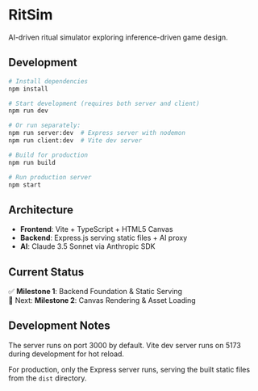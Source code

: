 # RitSim

AI-driven ritual simulator exploring inference-driven game design.

## Development

```bash
# Install dependencies
npm install

# Start development (requires both server and client)
npm run dev

# Or run separately:
npm run server:dev  # Express server with nodemon
npm run client:dev  # Vite dev server

# Build for production
npm run build

# Run production server
npm start
```

## Architecture

- **Frontend**: Vite + TypeScript + HTML5 Canvas
- **Backend**: Express.js serving static files + AI proxy
- **AI**: Claude 3.5 Sonnet via Anthropic SDK

## Current Status

✅ **Milestone 1**: Backend Foundation & Static Serving  
🎯 Next: **Milestone 2**: Canvas Rendering & Asset Loading

## Development Notes

The server runs on port 3000 by default. Vite dev server runs on 5173 during development for hot reload.

For production, only the Express server runs, serving the built static files from the `dist` directory.
